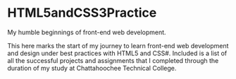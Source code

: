 # HTML5andCSS3Practice
My humble beginnings of front-end web development.

This here marks the start of my journey to learn front-end web development and design under best practices with HTML5 and CSS#. 
Included is a list of all the successful projects and assignments that I completed through the duration
of my study at Chattahoochee Technical College.
